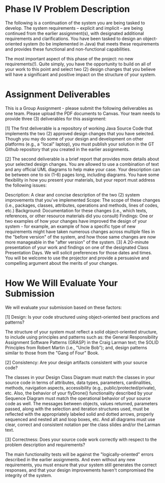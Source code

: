 # Phase IV Problem Description
The following is a continuation of the system you are being tasked to develop.  The system requirements – explicit and implicit – are being continued from the earlier assignment(s), with designated additional requirements and clarifications.  You have been tasked to design an object-oriented system (to be implemented in Java) that meets these requirements and provides these functional and non-functional capabilities.

The most important aspect of this phase of the project: no new requirements(!).  Quite simply, you have the opportunity to build on all of your work to this point and select two (2) design changes that you believe will have a significant and positive impact on the structure of your system.

# Assignment Deliverables
This is a Group Assignment - please submit the following deliverables as one team.  Please upload the PDF documents to Canvas.  Your team needs to provide three (3) deliverables for this assignment:

[1] The first deliverable is a repository of working Java Source Code that implements the two (2) approved design changes that you have selected.  Though you may do some of your design and development on other platforms (e.g., a "local" laptop), you must publish your solution in the GT Github repository that you created in the earlier assignments.

[2] The second deliverable is a brief report that provides more details about your selected design changes.  You are allowed to use a combination of text and any official UML diagrams to help make your case.  Your description can be between one to six (1-6) pages long, including diagrams.  You have some flexibility in how you present your materials, but your report must address the following issues:

Description: A clear and concise description of the two (2) system improvements that you've implemented
Scope: The scope of these changes (i.e., packages, classes, attributes, operations and methods, lines of codes, etc.)
Background: Documentation for these changes (i.e., which texts, references, or other resource materials did you consult)
Findings: One or two examples of how your changes have improved the design of your system - for example, an example of how a specific type of new requirements might have taken numerous changes across multiple files in the "before version" of the system, and how those same changes are now more manageable in the "after version" of the system.
[3] A 20-minute presentation of your work and findings on one of the designated Class Presentation Days.  We will solicit preferences for those dates and times.  You will be welcome to use the projector and provide a persuasive and compelling argument about the merits of your changes.

# How We Will Evaluate Your Submission
We will evaluate your submission based on these factors:

[1] Design: Is your code structured using object-oriented best practices and patterns?

The structure of your system must reflect a solid object-oriented structure, to include using principles and patterns such as: the General Responsibility Assignment Software Patterns (GRASP) in the Craig Larman text; the SOLID Principles from Robert Martin (i.e., "Uncle Bob"); and, design patterns similar to those from the "Gang of Four" Book.

[2] Consistency: Are your design artifacts consistent with your source code?

The classes in your Design Class Diagram must match the classes in your source code in terms of attributes, data types, parameters, cardinalities, methods, navigation aspects, accessibility (e.g., public/protected/private), etc.  Also, the behavior of your flyDrone() functionality described by your Sequence Diagram must match the operational behavior of your source code as well.  The messages between objects, values returned, parameters passed, along with the selection and iteration structures used, must be reflected with the appropriately labeled solid and dotted arrows, properly sequenced and nested alt and loop boxes, etc.  And all diagrams must use clear, correct and consistent notation per the class slides and/or the Larman text.

[3] Correctness: Does your source code work correctly with respect to the problem description and requirements?

The main functionality tests will be against the "logically-oriented" errors described in the earlier assignments.  And even without any new requirements, you must ensure that your system still generates the correct responses, and that your design improvements haven't compromised the integrity of the system.
